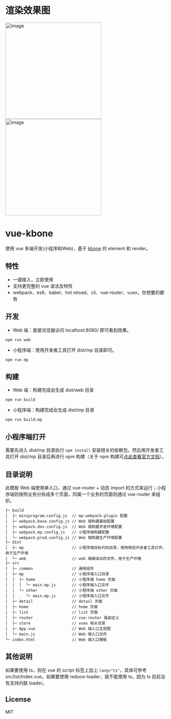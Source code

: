 # 渲染效果图
<img width="300" height=“700” alt="image" src="https://github.com/user-attachments/assets/339f9133-4757-4917-ab34-fb7ee3dcc144" />

<img width="300" height=“700” alt="image" src="https://github.com/user-attachments/assets/d986b3c9-73ce-4a8d-b5aa-800229b11f6d" />


# vue-kbone

使用 vue 多端开发(小程序和Web)，基于 [kbone](https://github.com/wechat-miniprogram/kbone) 的 element 和 render。

## 特性

* 一键接入，立即使用
* 支持更完整的 vue 语法及特性
* webpack、es6、babel、hot reload、cli、vue-router、vuex，你想要的都有

## 开发

* Web 端：直接浏览器访问 localhost:8080/ 即可看到效果。

```
npm run web
```

* 小程序端：使用开发者工具打开 dist/mp 目录即可。

```
npm run mp
```

## 构建

* Web 端：构建完成会生成 dist/web 目录

```
npm run build
```

* 小程序端：构建完成会生成 dist/mp 目录

```
npm run build:mp
```

## 小程序端打开

需要先进入 dist/mp 目录执行 `npm install` 安装相关的依赖包，然后用开发者工具打开 dist/mp 目录后再进行 npm 构建（关于 npm 构建可[点此查看官方文档](https://developers.weixin.qq.com/miniprogram/dev/devtools/npm.html)）。

## 目录说明

此模板 Web 端使用单入口，通过 vue-router + 动态 import 的方式来运行；小程序端则按照业务分拆成多个页面，同属一个业务的页面则通过 vue-router 来组织。

```
├─ build
│  ├─ miniprogram.config.js  // mp-webpack-plugin 配置
│  ├─ webpack.base.config.js // Web 端构建基础配置
│  ├─ webpack.dev.config.js  // Web 端构建开发环境配置
│  ├─ webpack.mp.config.js   // 小程序端构建配置
│  └─ webpack.prod.config.js // Web 端构建生产环境配置
├─ dist
│  ├─ mp                     // 小程序端目标代码目录，使用微信开发者工具打开，用于生产环境
│  └─ web                    // web 端编译出的文件，用于生产环境
├─ src
│  ├─ common                 // 通用组件
│  ├─ mp                     // 小程序端入口目录
│  │  ├─ home                // 小程序端 home 页面
│  │  │  └─ main.mp.js       // 小程序端入口文件
│  │  └─ other               // 小程序端 other 页面
│  │     └─ main.mp.js       // 小程序端入口文件
│  ├─ detail                 // detail 页面
│  ├─ home                   // home 页面
│  ├─ list                   // list 页面
│  ├─ router                 // vue-router 路由定义
│  ├─ store                  // vuex 相关目录
│  ├─ App.vue                // Web 端入口主视图
│  └─ main.js                // Web 端入口文件
└─ index.html                // Web 端入口模板
```

## 其他说明

如果要使用 ts，则在 vue 的 script 标签上加上 `lang="ts"`，具体可参考 src/list/Index.vue。如果要使用 reduce-loader，就不能使用 ts，因为 ts 目前没有支持内联 loader。

## License

MIT 
